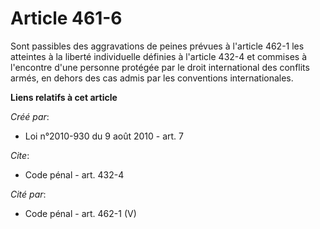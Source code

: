 # Article 461-6

Sont passibles des aggravations de peines prévues à l'article 462-1 les atteintes à la liberté individuelle définies à
l'article 432-4 et commises à l'encontre d'une personne protégée par le droit international des conflits armés, en dehors des
cas admis par les conventions internationales.

**Liens relatifs à cet article**

_Créé par_:

  - Loi n°2010-930 du 9 août 2010 - art. 7

_Cite_:

  - Code pénal - art. 432-4

_Cité par_:

  - Code pénal - art. 462-1 (V)

